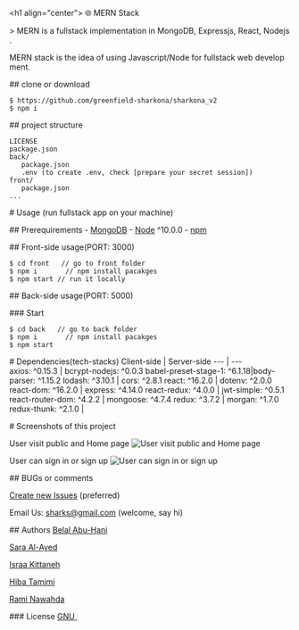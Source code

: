 <h1 align="center">
:globe_with_meridians: MERN Stack
</h1>
> MERN is a fullstack implementation in MongoDB, Expressjs, React, Nodejs.

MERN stack is the idea of using Javascript/Node for fullstack web development.

## clone or download
```terminal
$ https://github.com/greenfield-sharkona/sharkona_v2
$ npm i
```

## project structure
```terminal
LICENSE
package.json
back/
   package.json
   .env (to create .env, check [prepare your secret session])
front/
   package.json
...
```

# Usage (run fullstack app on your machine)

## Prerequirements
- [MongoDB](https://gist.github.com/nrollr/9f523ae17ecdbb50311980503409aeb3)
- [Node](https://nodejs.org/en/download/) ^10.0.0
- [npm](https://nodejs.org/en/download/package-manager/)


## Front-side usage(PORT: 3000)
```terminal
$ cd front   // go to front folder
$ npm i       // npm install pacakges
$ npm start // run it locally
```

## Back-side usage(PORT: 5000)

### Start

```terminal
$ cd back   // go to back folder
$ npm i       // npm install pacakges
$ npm start
```

# Dependencies(tech-stacks)
Client-side | Server-side
--- | ---
axios: ^0.15.3 | bcrypt-nodejs: ^0.0.3
babel-preset-stage-1: ^6.1.18|body-parser: ^1.15.2
lodash: ^3.10.1 | cors: ^2.8.1
react: ^16.2.0 | dotenv: ^2.0.0
react-dom: ^16.2.0 | express: ^4.14.0
react-redux: ^4.0.0 | jwt-simple: ^0.5.1
react-router-dom: ^4.2.2 | mongoose: ^4.7.4
redux: ^3.7.2 | morgan: ^1.7.0
redux-thunk: ^2.1.0 |

# Screenshots of this project

User visit public and Home page
![User visit public and Home page](https://i.imgur.com/16vtZX5.png)

User can sign in or sign up
![User can sign in or sign up](https://i.imgur.com/fIj2HQU.png)


## BUGs or comments

[Create new Issues](https://github.com/greenfield-sharkona/sharkona_v2/issues) (preferred)

Email Us: sharks@gmail.com (welcome, say hi)

## Authors
[Belal Abu-Hani](https://github.com/belal-abuhani)

[Sara Al-Ayed](https://github.com/sarara497)

[Israa Kittaneh](https://github.com/israakittaneh)

[Hiba Tamimi](https://github.com/hibtmimi)

[Rami Nawahda](https://github.com/raminawahda7)



### License
[GNU ](https://github.com/greenfield-sharkona/sharkona_v2/blob/main/LICENSE)
